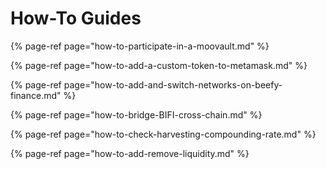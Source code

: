 # How-To Guides

{% page-ref page="how-to-participate-in-a-moovault.md" %}

{% page-ref page="how-to-add-a-custom-token-to-metamask.md" %}

{% page-ref page="how-to-add-and-switch-networks-on-beefy-finance.md" %}

{% page-ref page="how-to-bridge-BIFI-cross-chain.md" %}

{% page-ref page="how-to-check-harvesting-compounding-rate.md" %}

{% page-ref page="how-to-add-remove-liquidity.md" %}